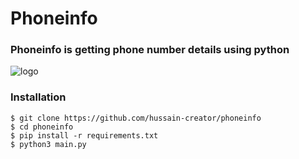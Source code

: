 # Phoneinfo

### Phoneinfo is getting phone number details using python

![logo](https://raw.githubusercontent.com/hybrid-tech/phoneinfo/main/image-removebg-preview.png)

### Installation

```
$ git clone https://github.com/hussain-creator/phoneinfo
$ cd phoneinfo
$ pip install -r requirements.txt
$ python3 main.py
```
